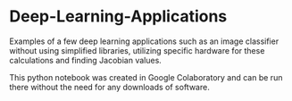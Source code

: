 # Deep-Learning-Applications
Examples of a few deep learning applications such as an image classifier without using simplified libraries, utilizing specific hardware for these calculations and finding Jacobian values.

This python notebook was created in Google Colaboratory and can be run there without the need for any downloads of software. 
